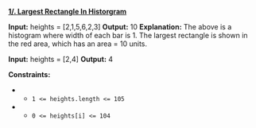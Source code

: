 [**1/. Largest Rectangle In Historgram**](https://leetcode.com/problems/largest-rectangle-in-histogram)

**Input:** heights = \[2,1,5,6,2,3\]
**Output:** 10
**Explanation:** The above is a histogram where width of each bar is 1.
The largest rectangle is shown in the red area, which has an area = 10 units.

**Input:** heights = \[2,4\]
**Output:** 4

**Constraints:**

- - `1 <= heights.length <= 105`
- - `0 <= heights[i] <= 104`
